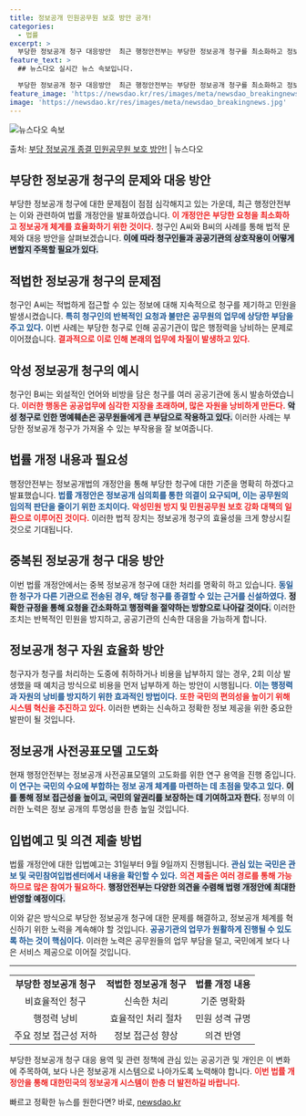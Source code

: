 ```yaml
---
title: 정보공개 민원공무원 보호 방안 공개!
categories:
  - 법률
excerpt: >
  부당한 정보공개 청구 대응방안  최근 행정안전부는 부당한 정보공개 청구를 최소화하고 정보공개 제도를 효율적으…
feature_text: >
  ## 뉴스다오 실시간 뉴스 속보입니다.

  부당한 정보공개 청구 대응방안  최근 행정안전부는 부당한 정보공개 청구를 최소화하고 정보공개 제도를 효율적으…
feature_image: 'https://newsdao.kr/res/images/meta/newsdao_breakingnews.jpg'
image: 'https://newsdao.kr/res/images/meta/newsdao_breakingnews.jpg'
---
```


![뉴스다오 속보](https://newsdao.kr/res/images/meta/newsdao_breakingnews.jpg)

<p>출처: <a href="https://newsdao.kr/5119" rel="dofollow">부당 정보공개 종결 민원공무원 보호 방안!</a> | 뉴스다오</p>

<h2 data-ke-size="size26">부당한 정보공개 청구의 문제와 대응 방안</h2>

<p data-ke-size="size16"></p>

부당한 정보공개 청구에 대한 문제점이 점점 심각해지고 있는 가운데, 최근 행정안전부는 이와 관련하여 법률 개정안을 발표하였습니다. <b><span style="color: #ee2323;">이 개정안은 부당한 요청을 최소화하고 정보공개 체계를 효율화하기 위한 것이다.</span></b> 청구인 A씨와 B씨의 사례를 통해 법적 문제와 대응 방안을 살펴보겠습니다. <b><span style="background-color: #21538527;">이에 따라 청구인들과 공공기관의 상호작용이 어떻게 변할지 주목할 필요가 있다.</span></b>

<h2 data-ke-size="size26">적법한 정보공개 청구의 문제점</h2>

청구인 A씨는 적법하게 접근할 수 있는 정보에 대해 지속적으로 청구를 제기하고 민원을 발생시켰습니다. <b><span style="color: #1a5490;">특히 청구인의 반복적인 요청과 불만은 공무원의 업무에 상당한 부담을 주고 있다.</span></b> 이번 사례는 부당한 청구로 인해 공공기관이 많은 행정력을 낭비하는 문제로 이어졌습니다. <b><span style="color: #ee2323;">결과적으로 이로 인해 본래의 업무에 차질이 발생하고 있다.</span></b>

<p data-ke-size="size16"></p>

<h2 data-ke-size="size26">악성 정보공개 청구의 예시</h2>

청구인 B씨는 외설적인 언어와 비방을 담은 청구를 여러 공공기관에 동시 발송하였습니다. <b><span style="color: #ee2323;">이러한 행동은 공공업무에 심각한 지장을 초래하며, 많은 자원을 낭비하게 만든다.</span></b> <b><span style="background-color: #21538527;">악성 청구로 인한 명예훼손은 공무원들에게 큰 부담으로 작용하고 있다.</span></b> 이러한 사례는 부당한 정보공개 청구가 가져올 수 있는 부작용을 잘 보여줍니다.

<p data-ke-size="size16"></p>

<h2 data-ke-size="size26">법률 개정 내용과 필요성</h2>

행정안전부는 정보공개법의 개정안을 통해 부당한 청구에 대한 기준을 명확히 하겠다고 발표했습니다. <b><span style="color: #1a5490;">법률 개정안은 정보공개 심의회를 통한 의결이 요구되며, 이는 공무원의 임의적 판단을 줄이기 위한 조치이다.</span></b> <b><span style="color: #ee2323;">악성민원 방지 및 민원공무원 보호 강화 대책의 일환으로 이루어진 것이다.</span></b> 이러한 법적 장치는 정보공개 청구의 효율성을 크게 향상시킬 것으로 기대됩니다.

<p data-ke-size="size16"></p>

<h2 data-ke-size="size26">중복된 정보공개 청구 대응 방안</h2>

이번 법률 개정안에서는 중복 정보공개 청구에 대한 처리를 명확히 하고 있습니다. <b><span style="color: #1a5490;">동일한 청구가 다른 기관으로 전송된 경우, 해당 청구를 종결할 수 있는 근거를 신설하였다.</span></b> <b><span style="background-color: #21538527;">정확한 규정을 통해 요청을 간소화하고 행정력을 절약하는 방향으로 나아갈 것이다.</span></b> 이러한 조치는 반복적인 민원을 방지하고, 공공기관의 신속한 대응을 가능하게 합니다.

<p data-ke-size="size16"></p>

<h2 data-ke-size="size26">정보공개 청구 자원 효율화 방안</h2>

청구자가 청구를 처리하는 도중에 취하하거나 비용을 납부하지 않는 경우, 2회 이상 발생했을 때 예치금 방식으로 비용을 먼저 납부하게 하는 방안이 시행됩니다. <b><span style="color: #1a5490;">이는 행정력과 자원의 낭비를 방지하기 위한 효과적인 방법이다.</span></b> <b><span style="color: #ee2323;">또한 국민의 편의성을 높이기 위해 시스템 혁신을 추진하고 있다.</span></b> 이러한 변화는 신속하고 정확한 정보 제공을 위한 중요한 발판이 될 것입니다.

<p data-ke-size="size16"></p>

<h2 data-ke-size="size26">정보공개 사전공표모델 고도화</h2>

현재 행정안전부는 정보공개 사전공표모델의 고도화를 위한 연구 용역을 진행 중입니다. <b><span style="color: #1a5490;">이 연구는 국민의 수요에 부합하는 정보 공개 체계를 마련하는 데 초점을 맞추고 있다.</span></b> <b><span style="background-color: #21538527;">이를 통해 정보 접근성을 높이고, 국민의 알권리를 보장하는 데 기여하고자 한다.</span></b> 정부의 이러한 노력은 정보 공개의 투명성을 한층 높일 것입니다.

<p data-ke-size="size16"></p>

<h2 data-ke-size="size26">입법예고 및 의견 제출 방법</h2>

법률 개정안에 대한 입법예고는 31일부터 9월 9일까지 진행됩니다. <b><span style="color: #1a5490;">관심 있는 국민은 관보 및 국민참여입법센터에서 내용을 확인할 수 있다.</span></b> <b><span style="color: #ee2323;">의견 제출은 여러 경로를 통해 가능하므로 많은 참여가 필요하다.</span></b> <b><span style="background-color: #21538527;">행정안전부는 다양한 의견을 수렴해 법령 개정안에 최대한 반영할 예정이다.</span></b>

<p data-ke-size="size16"></p>

이와 같은 방식으로 부당한 정보공개 청구에 대한 문제를 해결하고, 정보공개 체계를 혁신하기 위한 노력을 계속해야 할 것입니다. <b><span style="color: #1a5490;">공공기관의 업무가 원활하게 진행될 수 있도록 하는 것이 핵심이다.</span></b> 이러한 노력은 공무원들의 업무 부담을 덜고, 국민에게 보다 나은 서비스 제공으로 이어질 것입니다.

<p data-ke-size="size16"></p>

<hr>

<table>
  <tr>
    <td style="text-align: center; height: 17px;"><b>부당한 정보공개 청구</b></td>
    <td style="text-align: center; height: 17px;"><b>적법한 정보공개 청구</b></td>
    <td style="text-align: center; height: 17px;"><b>법률 개정 내용</b></td>
  </tr>
  <tr>
    <td style="text-align: center; height: 17px;">비효율적인 청구</td>
    <td style="text-align: center; height: 17px;">신속한 처리</td>
    <td style="text-align: center; height: 17px;">기준 명확화</td>
  </tr>
  <tr>
    <td style="text-align: center; height: 17px;">행정력 낭비</td>
    <td style="text-align: center; height: 17px;">효율적인 처리 절차</td>
    <td style="text-align: center; height: 17px;">민원 성격 규명</td>
  </tr>
  <tr>
    <td style="text-align: center; height: 17px;">주요 정보 접근성 저하</td>
    <td style="text-align: center; height: 17px;">정보 접근성 향상</td>
    <td style="text-align: center; height: 17px;">의견 반영</td>
  </tr>
</table>

<p data-ke-size="size16"></p>

부당한 정보공개 청구 대응 용역 및 관련 정책에 관심 있는 공공기관 및 개인은 이 변화에 주목하여, 보다 나은 정보공개 시스템으로 나아가도록 노력해야 합니다. <b><span style="color: #ee2323;">이번 법률 개정안을 통해 대한민국의 정보공개 시스템이 한층 더 발전하길 바랍니다.</span></b> 

빠르고 정확한 뉴스를 원한다면? 바로, <a href="https://newsdao.kr" rel="dofollow">newsdao.kr</a>


